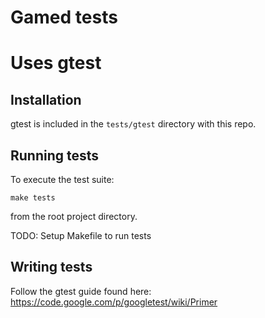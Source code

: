 Gamed tests
===============

# Uses gtest

## Installation

gtest is included in the `tests/gtest` directory with this repo.

## Running tests

To execute the test suite:

`make tests`

from the root project directory.

TODO: Setup Makefile to run tests

## Writing tests

Follow the gtest guide found here: https://code.google.com/p/googletest/wiki/Primer